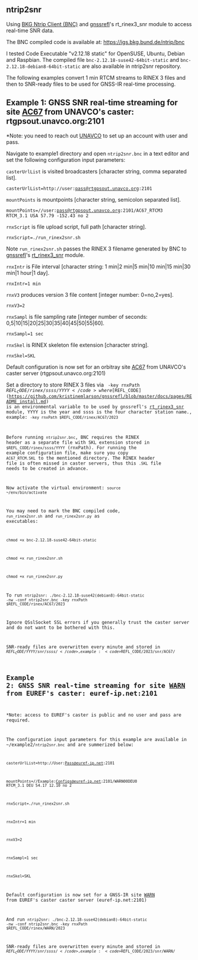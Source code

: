 ## ntrip2snr
Using [BKG Ntrip Client (BNC)](https://igs.bkg.bund.de/ntrip/bnc) and [gnssrefl](https://github.com/kristinemlarson/gnssrefl)'s rt_rinex3_snr module to access real-time SNR data.

The BNC compiled code is available at: https://igs.bkg.bund.de/ntrip/bnc

I tested Code Executable "v2.12.18 static" for OpenSUSE, Ubuntu, Debian and Raspbian. The compiled file <code>bnc-2.12.18-suse42-64bit-static</code> and 
<code>bnc-2.12.18-debian8-64bit-static</code> are also available in ntrip2snr repository. 

The following examples convert 1 min RTCM streams to RINEX 3 files and then to SNR-ready files to be used for GNSS-IR real-time processing.

## Example 1: GNSS SNR real-time streaming for site [AC67](https://www.unavco.org/instrumentation/networks/status/nota/overview/AC67) from UNAVCO's caster: rtgpsout.unavco.org:2101

*Note: you need to reach out [UNAVCO](https://www.unavco.org/data/gps-gnss/real-time/real-time.html) to set up an account with user and pass. 

Navigate to example1 directory and open <code>ntrip2snr.bnc</code> in a text editor and set the following configuration input parameters:

<code>casterUrlList</code> is visited broadcasters [character string, comma separated list].

<code>casterUrlList=http://user:pass@rtgpsout.unavco.org:2101</code>

<code>mountPoints</code> is mountpoints [character string, semicolon separated list].

<code>mountPoints=//user:pass@rtgpsout.unavco.org:2101/AC67_RTCM3 RTCM_3.1 USA 57.79 -152.43 no 2</code>

<code>rnxScript</code> is file upload script, full path [character string].

<code>rnxScript=./run_rinex2snr.sh</code> 

Note <code>run_rinex2snr.sh</code> passes the RINEX 3 filename generated by BNC to [gnssrefl](https://github.com/kristinemlarson/gnssrefl)'s [rt_rinex3_snr](https://github.com/kristinemlarson/gnssrefl/blob/master/gnssrefl/rt_rinex3_snr.py) module. 

<code>rnxIntr</code> is File interval [character string: 1 min|2 min|5 min|10 min|15 min|30 min|1 hour|1 day].

<code>rnxIntr=1 min</code>

<code>rnxV3</code> produces version 3 file content [integer number: 0=no,2=yes]. 

<code>rnxV3=2</code>

<code>rnxSampl</code> is file sampling rate [integer number of seconds: 0,5|10|15|20|25|30|35|40|45|50|55|60].

<code>rnxSampl=1 sec</code> 

<code>rnxSkel</code> is RINEX skeleton file extension [character string].

<code>rnxSkel=SKL</code>

Default configuration is now set for an orbitray site [AC67](https://www.unavco.org/instrumentation/networks/status/nota/overview/AC67) from UNAVCO's caster server (rtgpsout.unavco.org:2101)

Set a directory to store RINEX 3 files via <code> -key rnxPath $REFL_CODE/rinex/ssss/YYYY</code> where [$REFL_CODE](https://github.com/kristinemlarson/gnssrefl/blob/master/docs/pages/README_install.md) is an environmental variable to be used by gnssrefl's [rt_rinex3_snr](https://github.com/kristinemlarson/gnssrefl/blob/master/gnssrefl/rt_rinex3_snr.py) module, YYYY is the year and ssss is the four character station name., example: <code>-key rnxPath $REFL_CODE/rinex/AC67/2023</code>

Before running <code>ntrip2snr.bnc</code>, BNC requires the RINEX header as a separate file with SKL extension stored in <code>$REFL_CODE/rinex/ssss/YYYY</code> (rnxPath). For running the example configuration file, make sure you copy <code>AC67_RTCM.SKL</code> to the mentioned directory. The RINEX header file is often missed in caster servers, thus this <code>.SKL</code> file needs to be created in advance. 

Now activate the virtual environment: <code>source ~/env/bin/activate</code>

You may need to mark the BNC compiled code, <code>run_rinex2snr.sh</code> and <code>run_rinex2snr.py</code> as executables:

<code>chmod +x bnc-2.12.18-suse42-64bit-static</code> 

<code>chmod +x run_rinex2snr.sh</code> 

<code>chmod +x run_rinex2snr.py</code> 

To run <code>ntrip2snr: ./bnc-2.12.18-suse42(debian8)-64bit-static -nw -conf ntrip2snr.bnc -key rnxPath $REFL_CODE/rinex/AC67/2023</code>

Ignore QSslSocket SSL errors if you generally trust the caster server and do not want to be bothered with this.

SNR-ready files are overwritten every minute and stored in <code>$REFL_CODE/YYYY/snr/ssss/</code>, example: <code>$REFL_CODE/2023/snr/AC67/</code>

## Example 2: GNSS SNR real-time streaming for site [WARN](https://epncb.oma.be/_networkdata/siteinfo4onestation.php?station=WARN00DEU) from EUREF's caster: euref-ip.net:2101

*Note: access to EUREF's caster is public and no user and pass are required.

The configuration input parameters for this example are available in ~/example2/<code>ntrip2snr.bnc</code> and are summerized below:

<code>casterUrlList=http://User:Pass@euref-ip.net:2101</code> 

<code>mountPoints=//Example:Configs@euref-ip.net:2101/WARN00DEU0 RTCM_3.1 DEU 54.17 12.10 no 2</code> 

<code>rnxScript=./run_rinex2snr.sh</code> 

<code>rnxIntr=1 min</code> 

<code>rnxV3=2</code> 

<code>rnxSampl=1 sec</code> 

<code>rnxSkel=SKL</code> 

Default configuration is now set for a GNSS-IR site [WARN](https://epncb.oma.be/_networkdata/siteinfo4onestation.php?station=WARN00DEU) from EUREF's caster caster server (euref-ip.net:2101)

And run <code>ntrip2snr: ./bnc-2.12.18-suse42(debian8)-64bit-static -nw -conf ntrip2snr.bnc -key rnxPath $REFL_CODE/rinex/WARN/2023</code>

SNR-ready files are overwritten every minute and stored in <code>$REFL_CODE/YYYY/snr/ssss/</code>, example: <code>$REFL_CODE/2023/snr/WARN/</code>
